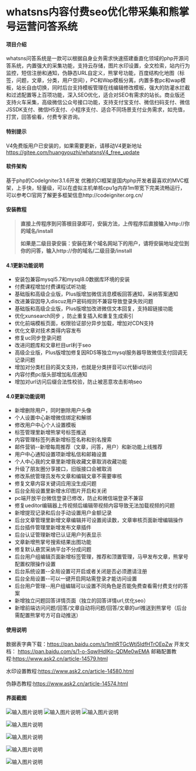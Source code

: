 # whatsns内容付费seo优化带采集和熊掌号运营问答系统
#### 项目介绍
whatsns问答系统是一款可以根据自身业务需求快速搭建垂直化领域的php开源问答系统，内置强大的采集功能，支持云存储，图片水印设置，全文检索，站内行为监控，短信注册和通知，伪静态URL自定义，熊掌号功能，百度结构化地图（标签，问题，文章，分类，用户空间），PC和Wap模板分离，内置多套pc和wap模板，站长自由切换，同时后台支持模板管理在线编辑修改模板，强大的防灌水拦截和过滤配置等上百项功能，深入SEO优化，适合对SEO有需求的站长。商业版还支持火车采集，高级微信公众号接口功能，支持支付宝支付、微信扫码支付、微信JSSDK支付、微信H5支付、小程序支付、适合不同场景支付业务需求，如充值，打赏，回答偷看，付费专家咨询。 

#### 特别提示
V4免费版用户已安装的，如果需要更新，请移动V4更新地址
https://gitee.com/huangyouzhi/whatsnsV4_free_update

#### 软件架构
基于php的CodeIgniter3.1.6开发
优雅的CI框架是国内php开发者最喜欢的MVC框架，上手快，轻量级，可以在虚拟主机单核cpu1g内存1m带宽下完美流畅运行，可以参考CI官网了解更多框架信息http://codeigniter.org.cn/


#### 安装教程



>  **直接上传程序到问答根目录即可，安装方法，上传程序后直接输入http://你的域名/install** 
> 
>  **如果是二级目录安装：安装在某个域名网站下的用户，请将安装地址定位到你的问答，输入http://你的域名/二级目录/install** 

#### 4.1更新功能说明
* 安装包兼容mysql5.7和mysql8.0数据库环境的安装
* 付费课程增加付费课程试听功能
* 基础版和高级企业版，Plus版增加微信消息模板回答通知，采纳答案通知
* 改进兼容因导入discuz用户密码规则不兼容导致登录失败问题
* 基础版和高级企业版，Plus版增加改进微信文本回复，支持超链接功能
* 优化xunsearch同步 ，防止重复插入和重复生成索引
* 优化前端模板页面，权限验证部分异步加载，增加对CDN支持
* 优化文章对技术类得内容发布
* 修复uc同步登录问题
* 改进问题库和文章栏目url利于seo
* 高级企业版，Plus版增加修复因RDS等独立mysql服务器导致微信支付回调无记录问题
* 增加对分类栏目的英文支持，也就是分类拼音可以代替id访问
* 内容付费pc版头部增加私信通知
* 增加对url访问后缀合法性校验，防止被恶意攻击影响seo
#### 4.0更新功能说明




- 新增删除用户，同时删除用户头像
- 个人设置中心新增微信绑定和解绑
- 修改用户中心个人设置模板
- 标签管理里新增熊掌号标签推送
- 内容管理标签列表新增标签名称和别名搜索
- 邮件营销--新增每周推荐（文章，问答，用户）和新功能上线推荐
- 用户中心通知设置项新增私信和邮箱设置
- 个人中心我的文章里新增我收藏文章取消收藏功能
- 升级了朋友圈分享接口，旧版接口会被取消
- 修改系统管理员发布文章和编辑文章不需要审核
- 修复文章内容关键词应用没生成问题
- 后台全局设置里新增水印图片开启和关闭
- pc端开放平台微信登录已修改，防止和微信端登录不兼容
- 修复ueditor编辑器上传视频后编辑带视频内容导致无法加载视频的问题
- 新增提现记录和后台手动设置用户金额记录
- 后台文章管理里新增文章编辑并可设置阅读数，文章审核页面新增编辑操作
- 后台插件管理里新增发布文章插件
- 后台认证管理新增已认证用户列表显示
- 文章新增熊掌号搜索结果出图功能
- 修复默认悬赏采纳平台不分成问题
- 后台用户组编辑页面新增标签管理，推荐和顶置管理，马甲发布文章，熊掌号配置权限操作设置
- 后台系统设置--全局设置可开启或者关闭是否必须邀请注册
- 后台全局设置--可以一键开启网站需登录才能访问设置
- 后台用户管理--用户组编辑可以设置不同角色是否能免费查看需付费支付的答案
- 新增独立问题回答详情页面（独立的回答详情url,优化seo）
- 新增前端访问问题/回答/文章自动将问题/回答/文章的url推送到熊掌号（后台需配置熊掌号方可自动推送）




#### 使用说明
数据表字典下载：https://pan.baidu.com/s/1mltRTGcWtj5IdfHTrOEpZw
开发文档： https://pan.baidu.com/s/1-o-SqwlHdlKo-QDMe0wEMA
邮箱配置教程:https://www.ask2.cn/article-14579.html

水印设置教程:https://www.ask2.cn/article-14580.html

伪静态教程:https://www.ask2.cn/article-14574.html

#### 界面截图
![输入图片说明](https://images.gitee.com/uploads/images/2019/0221/091048_db88867f_482269.png "屏幕截图.png")
![输入图片说明](https://images.gitee.com/uploads/images/2019/0221/091146_cac7eef3_482269.png "屏幕截图.png")
![输入图片说明](https://images.gitee.com/uploads/images/2019/0221/091113_aa49ca9b_482269.png "屏幕截图.png")

![输入图片说明](https://images.gitee.com/uploads/images/2019/0221/091217_793ee73e_482269.png "屏幕截图.png")

![输入图片说明](https://images.gitee.com/uploads/images/2019/0221/091237_4b468add_482269.png "屏幕截图.png")

![输入图片说明](https://images.gitee.com/uploads/images/2019/0221/091302_8f85a65f_482269.png "屏幕截图.png")

![输入图片说明](https://images.gitee.com/uploads/images/2019/0221/091318_18ee656d_482269.png "屏幕截图.png")

